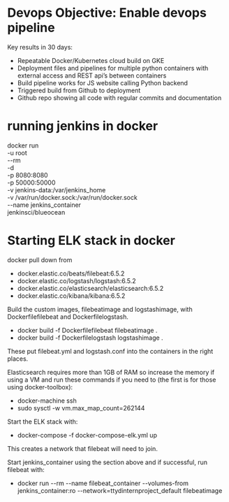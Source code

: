 # Devops Objective: Enable devops pipeline
Key results in 30 days:
- Repeatable Docker/Kubernetes cloud build on GKE
- Deployment files and pipelines for multiple python containers with external access and REST api’s between containers
- Build pipeline works for JS website calling Python backend
- Triggered build from Github to deployment
- Github repo showing all code with regular commits and documentation

# running jenkins in docker
docker run \
  -u root \
  --rm \
  -d \
  -p 8080:8080 \
  -p 50000:50000 \
  -v jenkins-data:/var/jenkins_home \
  -v /var/run/docker.sock:/var/run/docker.sock \
  --name jenkins_container \
  jenkinsci/blueocean
  
  # Starting ELK stack in docker
  docker pull down from
  - docker.elastic.co/beats/filebeat:6.5.2
  - docker.elastic.co/logstash/logstash:6.5.2
  - docker.elastic.co/elasticsearch/elasticsearch:6.5.2
  - docker.elastic.co/kibana/kibana:6.5.2
  
  Build the custom images, filebeatimage and logstashimage, with Dockerfilefilebeat and Dockerfilelogstash.
  - docker build -f Dockerfilefilebeat filebeatimage .
  - docker build -f Dockerfilelogstash logstashimage .
  
  These put filebeat.yml and logstash.conf into the containers in the right places.
  
  
  Elasticsearch requires more than 1GB of RAM so increase the memory if using a VM and run these commands if you need to (the first is for those using docker-toolbox):
  - docker-machine ssh
  - sudo sysctl -w vm.max_map_count=262144
  
  
  Start the ELK stack with:
  - docker-compose -f docker-compose-elk.yml up
  
  This creates a network that filebeat will need to join.
  
  
  Start jenkins_container using the section above and if successful, run filebeat with:
  - docker run --rm --name filebeat_container --volumes-from jenkins_container:ro --network=ttydinternproject_default filebeatimage
